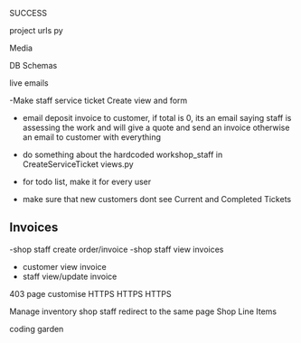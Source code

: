

SUCCESS

project urls py

Media 

DB Schemas

live emails


-Make staff service ticket Create view and form

- email deposit invoice to customer, if total is 0, its an email
  saying staff is assessing the work and will give a quote and send an invoice
  otherwise an email to customer with everything

- do something about the hardcoded workshop_staff in
  CreateServiceTicket views.py

- for todo list, make it for every user
- make sure that new customers dont see Current and Completed Tickets

## Invoices

  -shop staff create order/invoice
  -shop staff view invoices

- customer view invoice
- staff view/update invoice

403 page customise
HTTPS HTTPS HTTPS

Manage inventory shop staff redirect to the same page
Shop Line Items

coding garden

